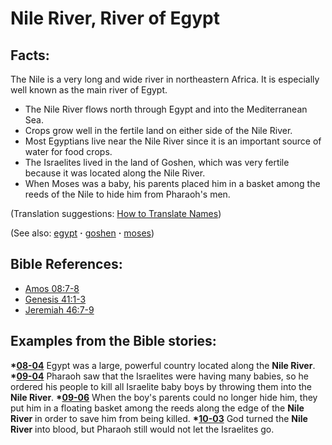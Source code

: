 #  Nile River, River of Egypt #

## Facts: ##

The Nile is a very long and wide river in northeastern Africa. It is especially well known as the main river of Egypt.

* The Nile River flows north through Egypt and into the Mediterranean Sea.
* Crops grow well in the fertile land on either side of the Nile River.
* Most Egyptians live near the Nile River since it is an important source of water for food crops.
* The Israelites lived in the land of Goshen, which was very fertile because it was located along the Nile River.
* When Moses was a baby, his parents placed him in a basket among the reeds of the Nile to hide him from Pharaoh's men.

(Translation suggestions: [How to Translate Names](https://git.door43.org/Door43/en-ta-translate-vol1/src/master/content/translate_names.md))

(See also: [egypt](../other/egypt.md) **·** [goshen](../other/goshen.md) **·** [moses](../other/moses.md))

## Bible References: ##

* [Amos 08:7-8](https://door43.org/en/bible/notes/amo/08/07)
* [Genesis 41:1-3](https://door43.org/en/bible/notes/gen/41/01)
* [Jeremiah 46:7-9](https://door43.org/en/bible/notes/jer/46/07)

## Examples from the Bible stories: ##

  __*[08-04](https://door43.org/en/obs/notes/frames/08-04)__ Egypt was a large, powerful country located along the __Nile River__.
  __*[09-04](https://door43.org/en/obs/notes/frames/09-04)__ Pharaoh saw that the Israelites were having many babies, so he ordered his people to kill all Israelite baby boys by throwing them into the __Nile River__.
  __*[09-06](https://door43.org/en/obs/notes/frames/09-06)__ When the boy's parents could no longer hide him, they put him in a floating basket among the reeds along the edge of the __Nile River__ in order to save him from being killed. 
  __*[10-03](https://door43.org/en/obs/notes/frames/10-03)__ God turned the __Nile River__ into blood, but Pharaoh still would not let the Israelites go.



